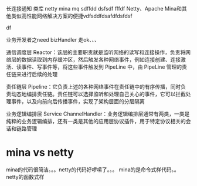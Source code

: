 长连接通知 类库 netty mina mq
sdffdd
dsfsdf  fffdf
Netty、Apache Mina和其他类似高性能网络解决方案的便捷vdfsddfdsafdfdsfdsf

df

业务开发者之need   bizHandler 走ok、、、


通信调度层 Reactor：该层的主要职责就是监听网络的读写和连接操作，负责将网络层的数据读取到内存缓冲区，然后触发各种网络事件，例如连接创建、连接激活、读事件、写事件等，将这些事件触发到 PipeLine 中，由 PipeLine 管理的责任链来进行后续的处理

责任链层 Pipeline：它负责上述的各种网络事件在责任链中的有序传播，同时负责动态地编排责任链。责任链可以选择监听和处理自己关心的事件，它可以拦截处理事件，以及向前向后传播事件，实现了架构层面的分层隔离

业务逻辑编排层 Service ChannelHandler：业务逻辑编排层通常有两类，一类是纯粹的业务逻辑编排，还有一类是其他的应用层协议插件，用于特定协议相关的会话和链路管理


# mina vs netty

mina的代码很简洁。。。netty的代码好啰嗦了。。。
mina的是命令式样代码。。netty的函数式样